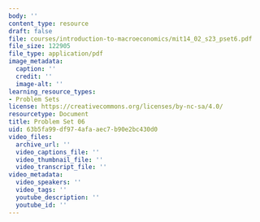 ```yaml
---
body: ''
content_type: resource
draft: false
file: courses/introduction-to-macroeconomics/mit14_02_s23_pset6.pdf
file_size: 122905
file_type: application/pdf
image_metadata:
  caption: ''
  credit: ''
  image-alt: ''
learning_resource_types:
- Problem Sets
license: https://creativecommons.org/licenses/by-nc-sa/4.0/
resourcetype: Document
title: Problem Set 06
uid: 63b5fa99-df97-4afa-aec7-b90e2bc430d0
video_files:
  archive_url: ''
  video_captions_file: ''
  video_thumbnail_file: ''
  video_transcript_file: ''
video_metadata:
  video_speakers: ''
  video_tags: ''
  youtube_description: ''
  youtube_id: ''
---
```

